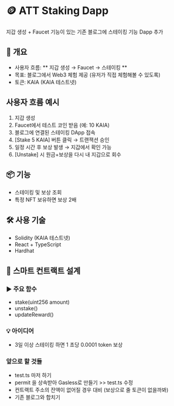 # 🪙 ATT Staking Dapp

지갑 생성 + Faucet 기능이 있는 기존 블로그에 
스테이킹 기능 Dapp 추가 

## 📌 개요
- 사용자 흐름: ** 지갑 생성 → Faucet → 스테이킹 ** 
- 목표: 블로그에서 Web3 체험 제공 (유저가 직접 체험해볼 수 있도록)
- 토큰: KAIA (KAIA 테스트넷)

## 사용자 흐름 예시 
1. 지갑 생성  
2. Faucet에서 테스트 코인 받음 (예: 10 KAIA)  
3. 블로그에 연결된 스테이킹 DApp 접속  
4. [Stake 5 KAIA] 버튼 클릭 → 트랜잭션 승인  
5. 일정 시간 후 보상 발생 → 지갑에서 확인 가능  
6. [Unstake] 시 원금+보상을 다시 내 지갑으로 회수

## 📦 기능
- 스테이킹 및 보상 조회
- 특정 NFT 보유하면 보상 2배 

## 🛠️ 사용 기술
- Solidity (KAIA 테스트넷)
- React + TypeScript
- Hardhat

## 🧱 스마트 컨트랙트 설계

### ▶️ 주요 함수
- stake(uint256 amount)
- unstake()
- updateReward()

### 💡 아이디어
- 3일 이상 스테이킹 하면 1 초당  0.0001 token 보상 

### 앞으로 할 것들  
- test.ts 마저 하기 
- permit 을 상속받아 Gasless로 만들기 >> test.ts 수정 
- 컨트랙트 주소의 잔액이 없어질 경우 대비 (보상으로 줄 토큰이 없을까봐) 
- 기존 블로그와 합치기
